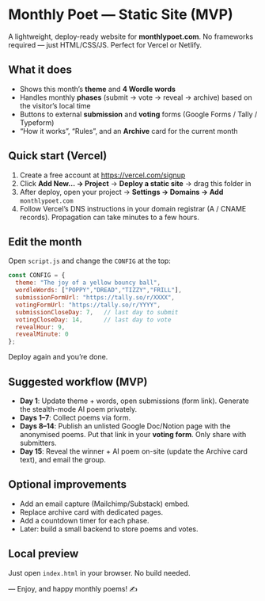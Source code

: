 # Monthly Poet — Static Site (MVP)

A lightweight, deploy-ready website for **monthlypoet.com**. No frameworks required — just HTML/CSS/JS. Perfect for Vercel or Netlify.

## What it does
- Shows this month’s **theme** and **4 Wordle words**
- Handles monthly **phases** (submit → vote → reveal → archive) based on the visitor’s local time
- Buttons to external **submission** and **voting** forms (Google Forms / Tally / Typeform)
- “How it works”, “Rules”, and an **Archive** card for the current month

## Quick start (Vercel)
1. Create a free account at https://vercel.com/signup
2. Click **Add New… → Project** → **Deploy a static site** → drag this folder in
3. After deploy, open your project → **Settings → Domains → Add** `monthlypoet.com`
4. Follow Vercel’s DNS instructions in your domain registrar (A / CNAME records). Propagation can take minutes to a few hours.

## Edit the month
Open `script.js` and change the `CONFIG` at the top:
```js
const CONFIG = {
  theme: "The joy of a yellow bouncy ball",
  wordleWords: ["POPPY","DREAD","TIZZY","FRILL"],
  submissionFormUrl: "https://tally.so/r/XXXX",
  votingFormUrl: "https://tally.so/r/YYYY",
  submissionCloseDay: 7,   // last day to submit
  votingCloseDay: 14,      // last day to vote
  revealHour: 9,
  revealMinute: 0
};
```
Deploy again and you’re done.

## Suggested workflow (MVP)
- **Day 1**: Update theme + words, open submissions (form link). Generate the stealth-mode AI poem privately.
- **Days 1–7**: Collect poems via form.
- **Days 8–14**: Publish an unlisted Google Doc/Notion page with the anonymised poems. Put that link in your **voting form**. Only share with submitters.
- **Day 15**: Reveal the winner + AI poem on-site (update the Archive card text), and email the group.

## Optional improvements
- Add an email capture (Mailchimp/Substack) embed.
- Replace archive card with dedicated pages.
- Add a countdown timer for each phase.
- Later: build a small backend to store poems and votes.

## Local preview
Just open `index.html` in your browser. No build needed.

— Enjoy, and happy monthly poems! ✍️
